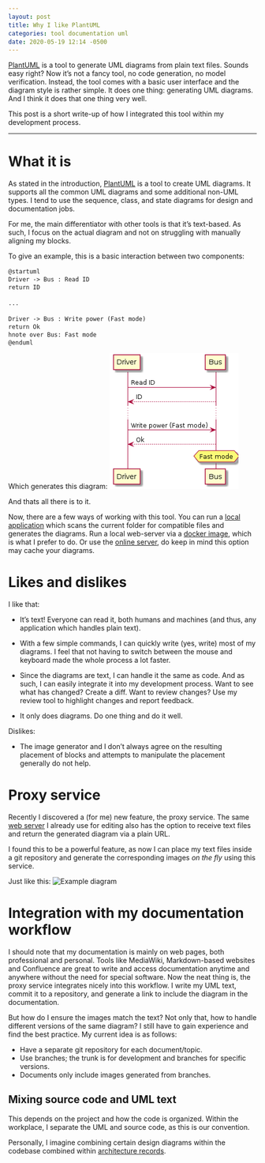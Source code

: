 ```yaml
---
layout: post
title: Why I like PlantUML
categories: tool documentation uml
date: 2020-05-19 12:14 -0500
---
```

[PlantUML](https://plantuml.com/) is a tool to generate UML diagrams from plain text files. Sounds easy right? Now it’s not a fancy tool, no code generation, no model verification. Instead, the tool comes with a basic user interface and the diagram style is rather simple. It does one thing: generating UML diagrams. And I think it does that one thing very well.

This post is a short write-up of how I integrated this tool within my development process.

<!--more-->
---

# What it is

As stated in the introduction, [PlantUML](https://plantuml.com/) is a tool to create UML diagrams. It supports all the common UML diagrams and some additional non-UML types. I tend to use the sequence, class, and state diagrams for design and documentation jobs.

For me, the main differentiator with other tools is that it’s text-based. As such, I focus on the actual diagram and not on struggling with manually aligning my blocks.

To give an example, this is a basic interaction between two components:
~~~
@startuml
Driver -> Bus : Read ID
return ID

...

Driver -> Bus : Write power (Fast mode)
return Ok
hnote over Bus: Fast mode
@enduml
~~~

Which generates this diagram:
![Example diagram](/assets/plantuml-example.png)

And thats all there is to it.

Now, there are a few ways of working with this tool. You can run a [local application](https://plantuml.com/starting) which scans the current folder for compatible files and generates the diagrams. Run a local web-server via a [docker image](https://hub.docker.com/r/plantuml/plantuml-server/), which is what I prefer to do. Or use the [online server](http://www.plantuml.com/plantuml/uml/), do keep in mind this option may cache your diagrams.

# Likes and dislikes

I like that:

* It’s text! Everyone can read it, both humans and machines (and thus, any application which handles plain text). 

* With a few simple commands, I can quickly write (yes, write) most of my diagrams. I feel that not having to switch between the mouse and keyboard made the whole process a lot faster.

* Since the diagrams are text, I can handle it the same as code. And as such, I can easily integrate it into my development process. Want to see what has changed? Create a diff. Want to review changes? Use my review tool to highlight changes and report feedback. 

* It only does diagrams. Do one thing and do it well.

Dislikes:

* The image generator and I don’t always agree on the resulting placement of blocks and attempts to manipulate the placement generally do not help.

# Proxy service

Recently I discovered a (for me) new feature, the proxy service. The same [web server](https://plantuml.com/server) I already use for editing also has the option to receive text files and return the generated diagram via a plain URL.

I found this to be a powerful feature, as now I can place my text files inside a git repository and generate the corresponding images _on the fly_ using this service.

Just like this:
![Example diagram](http://www.plantuml.com/plantuml/proxy?src=https://raw.githubusercontent.com/renemoll/renemoll.github.io/master/assets/plantuml-example-proxy.txt)

# Integration with my documentation workflow

I should note that my documentation is mainly on web pages, both professional and personal. Tools like MediaWiki, Markdown-based websites and Confluence are great to write and access documentation anytime and anywhere without the need for special software. Now the neat thing is, the proxy service integrates nicely into this workflow. I write my UML text, commit it to a repository, and generate a link to include the diagram in the documentation.

But how do I ensure the images match the text? Not only that, how to handle different versions of the same diagram? I still have to gain experience and find the best practice. My current idea is as follows:

* Have a separate git repository for each document/topic.
* Use branches; the trunk is for development and branches for specific versions.
* Documents only include images generated from branches.

## Mixing source code and UML text

This depends on the project and how the code is organized. Within the workplace, I separate the UML and source code, as this is our convention. 

Personally, I imagine combining certain design diagrams within the codebase combined within [architecture records](https://github.com/adr/adr-tools).

